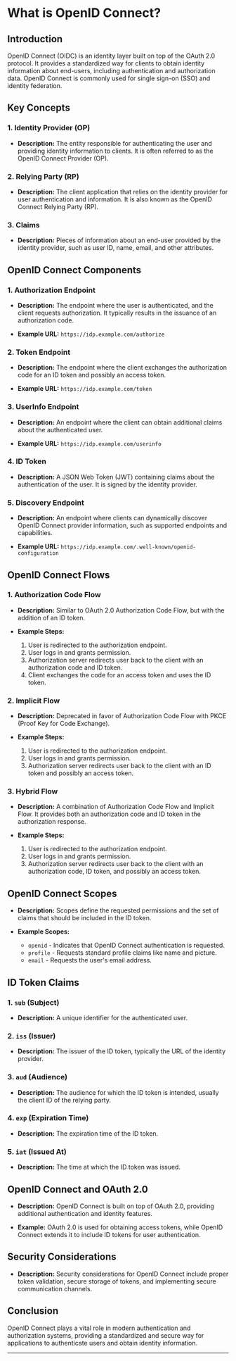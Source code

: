 # What is OpenID Connect?

## Introduction

OpenID Connect (OIDC) is an identity layer built on top of the OAuth 2.0 protocol. It provides a standardized way for clients to obtain identity information about end-users, including authentication and authorization data. OpenID Connect is commonly used for single sign-on (SSO) and identity federation.

## Key Concepts

### 1. Identity Provider (OP)

- **Description:** The entity responsible for authenticating the user and providing identity information to clients. It is often referred to as the OpenID Connect Provider (OP).

### 2. Relying Party (RP)

- **Description:** The client application that relies on the identity provider for user authentication and information. It is also known as the OpenID Connect Relying Party (RP).

### 3. Claims

- **Description:** Pieces of information about an end-user provided by the identity provider, such as user ID, name, email, and other attributes.

## OpenID Connect Components

### 1. Authorization Endpoint

- **Description:** The endpoint where the user is authenticated, and the client requests authorization. It typically results in the issuance of an authorization code.

- **Example URL:** `https://idp.example.com/authorize`

### 2. Token Endpoint

- **Description:** The endpoint where the client exchanges the authorization code for an ID token and possibly an access token.

- **Example URL:** `https://idp.example.com/token`

### 3. UserInfo Endpoint

- **Description:** An endpoint where the client can obtain additional claims about the authenticated user.

- **Example URL:** `https://idp.example.com/userinfo`

### 4. ID Token

- **Description:** A JSON Web Token (JWT) containing claims about the authentication of the user. It is signed by the identity provider.

### 5. Discovery Endpoint

- **Description:** An endpoint where clients can dynamically discover OpenID Connect provider information, such as supported endpoints and capabilities.

- **Example URL:** `https://idp.example.com/.well-known/openid-configuration`

## OpenID Connect Flows

### 1. Authorization Code Flow

- **Description:** Similar to OAuth 2.0 Authorization Code Flow, but with the addition of an ID token.

- **Example Steps:**
  1. User is redirected to the authorization endpoint.
  2. User logs in and grants permission.
  3. Authorization server redirects user back to the client with an authorization code and ID token.
  4. Client exchanges the code for an access token and uses the ID token.

### 2. Implicit Flow

- **Description:** Deprecated in favor of Authorization Code Flow with PKCE (Proof Key for Code Exchange).

- **Example Steps:**
  1. User is redirected to the authorization endpoint.
  2. User logs in and grants permission.
  3. Authorization server redirects user back to the client with an ID token and possibly an access token.

### 3. Hybrid Flow

- **Description:** A combination of Authorization Code Flow and Implicit Flow. It provides both an authorization code and ID token in the authorization response.

- **Example Steps:**
  1. User is redirected to the authorization endpoint.
  2. User logs in and grants permission.
  3. Authorization server redirects user back to the client with an authorization code, ID token, and possibly an access token.

## OpenID Connect Scopes

- **Description:** Scopes define the requested permissions and the set of claims that should be included in the ID token.

- **Example Scopes:**
  - `openid` - Indicates that OpenID Connect authentication is requested.
  - `profile` - Requests standard profile claims like name and picture.
  - `email` - Requests the user's email address.

## ID Token Claims

### 1. `sub` (Subject)

- **Description:** A unique identifier for the authenticated user.

### 2. `iss` (Issuer)

- **Description:** The issuer of the ID token, typically the URL of the identity provider.

### 3. `aud` (Audience)

- **Description:** The audience for which the ID token is intended, usually the client ID of the relying party.

### 4. `exp` (Expiration Time)

- **Description:** The expiration time of the ID token.

### 5. `iat` (Issued At)

- **Description:** The time at which the ID token was issued.

## OpenID Connect and OAuth 2.0

- **Description:** OpenID Connect is built on top of OAuth 2.0, providing additional authentication and identity features.

- **Example:** OAuth 2.0 is used for obtaining access tokens, while OpenID Connect extends it to include ID tokens for user authentication.

## Security Considerations

- **Description:** Security considerations for OpenID Connect include proper token validation, secure storage of tokens, and implementing secure communication channels.

## Conclusion

OpenID Connect plays a vital role in modern authentication and authorization systems, providing a standardized and secure way for applications to authenticate users and obtain identity information.
****
